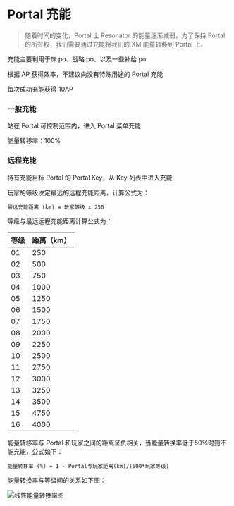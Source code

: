 # Portal 充能

> 随着时间的变化，Portal 上 Resonator 的能量逐渐减弱，为了保持 Portal 的所有权，我们需要通过充能将我们的 XM 能量转移到 Portal 上。

充能主要利用于床 po、战略 po、以及一些补给 po

根据 AP 获得效率，不建议向没有特殊用途的 Portal 充能

每次成功充能获得 10AP

### 一般充能

站在 Portal 可控制范围内，进入 Portal 菜单充能

能量转移率：100%


### 远程充能

持有充能目标 Portal 的 Portal Key，从 Key 列表中进入充能

玩家的等级决定最远的远程充能距离，计算公式为：

`最远充能距离 (km) = 玩家等级 x 250`

等级与最远远程充能距离计算公式为：

|等级|距离（km）|
|--|--|
|01|250|
|02|500|
|03|750|
|04|1000|
|05|1250|
|06|1500|
|07|1750|
|08|2000|
|09|2250|
|10|2500|
|11|2750|
|12|3000|
|13|3250|
|14|3500|
|15|4750|
|16|4000|


能量转移率与 Portal 和玩家之间的距离呈负相关，当能量转换率低于50%时则不能充能，公式如下：

`能量转移率 (%) = 1 - Portal与玩家距离(km)/(500*玩家等级) `

能量转换率与等级间的关系如下图：

![线性能量转换率图]()

